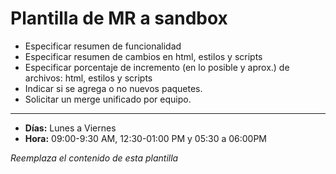 # Plantilla de MR a sandbox

- Especificar resumen de funcionalidad
- Especificar resumen de cambios en html, estilos y scripts
- Especificar porcentaje de incremento (en lo posible y aprox.) de archivos: html, estilos y scripts
- Indicar si se agrega o no nuevos paquetes.
- Solicitar un merge unificado por equipo.

---

- **Días:** Lunes a Viernes
- **Hora:** 09:00-9:30 AM, 12:30-01:00 PM y 05:30 a 06:00PM

_Reemplaza el contenido de esta plantilla_
